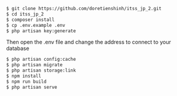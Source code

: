 ```bash
$ git clone https://github.com/doretienshinh/itss_jp_2.git
$ cd itss_jp_2
$ composer install
$ cp .env.example .env
$ php artisan key:generate
```
Then open the .env file and change the address to connect to your database
```bash
$ php artisan config:cache
$ php artisan migrate
$ php artisan storage:link
$ npm install
$ npm run build
$ php artisan serve
```
